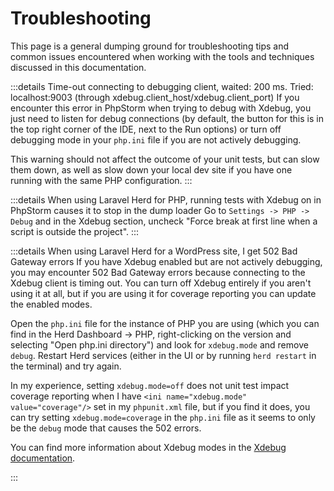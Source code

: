 # Troubleshooting

This page is a general dumping ground for troubleshooting tips and common issues encountered when working with the tools and techniques discussed in this documentation. 

:::details Time-out connecting to debugging client, waited: 200 ms. Tried: localhost:9003 (through xdebug.client_host/xdebug.client_port)
If you encounter this error in PhpStorm when trying to debug with Xdebug, you just need to listen for debug connections (by default, the button for this is in the top right corner of the IDE, next to the Run options) or turn off debugging mode in your `php.ini` file if you are not actively debugging.

This warning should not affect the outcome of your unit tests, but can slow them down, as well as slow down your local dev site if you have one running with the same PHP configuration.
:::

:::details When using Laravel Herd for PHP, running tests with Xdebug on in PhpStorm causes it to stop in the dump loader
Go to `Settings -> PHP -> Debug` and in the Xdebug section, uncheck "Force break at first line when a script is outside the project".
:::

:::details When using Laravel Herd for a WordPress site, I get 502 Bad Gateway errors
If you have Xdebug enabled but are not actively debugging, you may encounter 502 Bad Gateway errors because connecting to the Xdebug client is timing out. You can turn off Xdebug entirely if you aren't using it at all, but if you are using it for coverage reporting you can update the enabled modes.

Open the `php.ini` file for the instance of PHP you are using (which you can find in the Herd Dashboard -> PHP, right-clicking on the version and selecting "Open php.ini directory") and look for `xdebug.mode` and remove `debug`. Restart Herd services (either in the UI or by running `herd restart` in the terminal) and try again.

In my experience, setting `xdebug.mode=off` does not unit test impact coverage reporting when I have `<ini name="xdebug.mode" value="coverage"/>` set in my `phpunit.xml` file, but if you find it does, you can try setting `xdebug.mode=coverage` in the `php.ini` file as it seems to only be the `debug` mode that causes the 502 errors.

You can find more information about Xdebug modes in the [Xdebug documentation](https://xdebug.org/docs/all_settings#xdebug.mode).

:::
